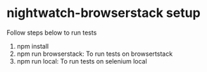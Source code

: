 # nightwatch-browserstack setup
<p>Follow steps below to run tests</p>
<ol>
 <li>npm install</li>
 <li>npm run browserstack: To run tests on browsertstack</li>
 <li>npm run local: To run tests on selenium local</li>
 </ol>
